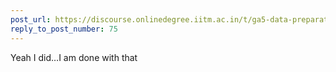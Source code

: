 ```yaml
---
post_url: https://discourse.onlinedegree.iitm.ac.in/t/ga5-data-preparation-discussion-thread-tds-jan-2025/166576/81
reply_to_post_number: 75
---
```

Yeah I did…I am done with that
